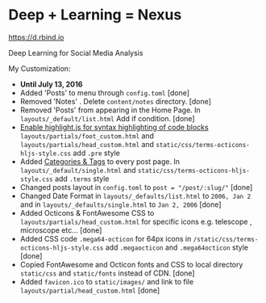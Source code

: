 # Deep + Learning = Nexus

https://d.rbind.io

Deep Learning for Social Media Analysis

My Customization:
* __Until July 13, 2016__
* Added 'Posts' to menu through `config.toml` [done]
* Removed 'Notes' . Delete `content/notes` directory. [done]
* Removed 'Posts' from appearing in the Home Page. In `layouts/_default/list.html` Add if condition. [done]
* [Enable highlight.js for syntax highlighting of code blocks](https://github.com/yihui/hugo-xmin/pull/5)  `layouts/partials/foot_custom.html` and `layouts/partials/head_custom.html` and `static/css/terms-octicons-hljs-style.css` add `.pre` style
* Added [Categories & Tags](https://github.com/yihui/hugo-xmin/commit/f1e3a90489ec61d903429a582a058b8a1b4d7093) to every post page. In `layouts/_default/single.html` and `static/css/terms-octicons-hljs-style.css` add `.terms` style
* Changed posts layout in `config.toml` to `post = "/post/:slug/"` [done]
* Changed Date Format in `layouts/_defaults/list.html` to `2006, Jan 2` and in  `layouts/_defaults/single.html` to `Jan 2, 2006` [done]
* Added Octicons & FontAwesome CSS to `layouts/partials/head_custom.html` for specific icons e.g. telescope <i class="octicon octicon-telescope"></i> , microscope <i class="octicon octicon-microscope"></i> etc... [done]
* Added CSS code `.mega64-octicon` for 64px icons in `/static/css/terms-octicons-hljs-style.css` add `.megaocticon` and `.mega64octicon` style [done]
* Copied FontAwesome and Octicon fonts and CSS to local directory `static/css` and `static/fonts` instead of CDN. [done]
* Added `favicon.ico` to `static/images/` and link to file `layouts/partial/head_custom.html` [done]
